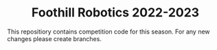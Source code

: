 <h1 align="center">Foothill Robotics 2022-2023</h1>
This repositiory contains competition code for this season. For any new changes please create branches.

